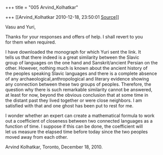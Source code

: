 +++
title = "005 Arvind_Kolhatkar"

+++
[[Arvind_Kolhatkar	2010-12-18, 23:50:01 [Source](https://groups.google.com/g/samskrita/c/oB6GQjCM_cE)]]



Vasu and Yuri,  
  
Thanks for your responses and offers of help. I shall revert to you  
for them when required.  
  
I have downloaded the monograph for which Yuri sent the link. It  
tells us that there indeed is a great similarity between the Slavic  
group of languages on the one hand and Sanskrit/ancient Persian on the  
other. However, nothing much is known about the ancient history of  
the peoples speaking Slavic languages and there is a complete absence  
of any archaeological,anthropological and literary evidence showing  
any connection between these two groups of peoples. Therefore, the  
question why there is such remarkable similarity cannot be answered,  
at least for now, beyond the obvious conclusion that at some time in  
the distant past they lived together or were close neighbors. I am  
satisfied with that and one ghost has been put to rest for me.  
  
I wonder whether an expert can create a mathematical formula to work  
out a coefficient of closeness between two connected languages as a  
function of time. I suppose if this can be done, the coefficient will  
let us measure the elapsed time before today since the two peoples  
moved away from each other.  
  
Arvind Kolhatkar, Toronto, December 18, 2010.

